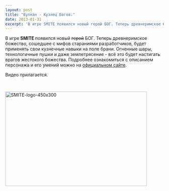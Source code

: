 ```yaml
---
layout: post
title: "Вулкан - Кузнец Богов."
date: 2013-01-31
excerpt: 'В игре SMITE появился новый герой БОГ. Теперь древнеримское божество, сошедшее с мифов стараниями разработчиков, будет применять свои кузнечные навыки на поле брани...'
---
```


В игре<strong> SMITE </strong>появился новый <del>герой</del> БОГ. Теперь древнеримское божество, сошедшее с мифов стараниями разработчиков, будет применять свои кузнечные навыки на поле брани. Огненные шары, технологичные пушки и даже землетрясение - всё это будет настигать врагов жестокого божества. Подробнее ознакомиться с описанием персонажа и его умений можно на <a href="http://news.mmosite.com/content/2013-01-30/smite_god_reveal_vulcan_smith_of_the_gods.shtml">официальном сайте</a>.

Видео прилагается.

&nbsp;

<a href="http://gamersoul.ru/smite-%d0%be%d0%b1%d1%82-%d0%b8%d0%bb%d0%b8-%d0%ba%d0%b0%d0%ba-%d0%bf%d0%be%d0%bb%d1%83%d1%87%d0%b8%d1%82%d1%8c-100-000/smite-logo-450x300/" rel="attachment wp-att-934"><img class="size-full wp-image-934 aligncenter" alt="SMITE-logo-450x300" src="http://gamersoul.ru/wp-content/uploads/2013/01/SMITE-logo-450x300.jpg" width="450" height="300" /></a>
